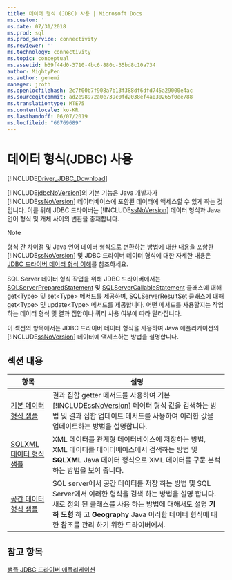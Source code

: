 ```yaml
---
title: 데이터 형식 (JDBC) 사용 | Microsoft Docs
ms.custom: ''
ms.date: 07/31/2018
ms.prod: sql
ms.prod_service: connectivity
ms.reviewer: ''
ms.technology: connectivity
ms.topic: conceptual
ms.assetid: b39f44d0-3710-4bc6-880c-35bd8c10a734
author: MightyPen
ms.author: genemi
manager: jroth
ms.openlocfilehash: 2c7f00b7f908a7b13f388df6dfd745a29000e4ac
ms.sourcegitcommit: ad2e98972a0e739c0fd2038ef4a030265f0ee788
ms.translationtype: MTE75
ms.contentlocale: ko-KR
ms.lasthandoff: 06/07/2019
ms.locfileid: "66769689"
---
```

# <a name="working-with-data-types-jdbc"></a>데이터 형식(JDBC) 사용

[!INCLUDE[Driver_JDBC_Download](../../../includes/driver_jdbc_download.md)]

[!INCLUDE[jdbcNoVersion](../../../includes/jdbcnoversion_md.md)]의 기본 기능은 Java 개발자가 [!INCLUDE[ssNoVersion](../../../includes/ssnoversion-md.md)] 데이터베이스에 포함된 데이터에 액세스할 수 있게 하는 것입니다. 이를 위해 JDBC 드라이버는 [!INCLUDE[ssNoVersion](../../../includes/ssnoversion-md.md)] 데이터 형식과 Java 언어 형식 및 개체 사이의 변환을 중재합니다.  
  
> [!NOTE]  
> 형식 간 차이점 및 Java 언어 데이터 형식으로 변환하는 방법에 대한 내용을 포함한 [!INCLUDE[ssNoVersion](../../../includes/ssnoversion-md.md)] 및 JDBC 드라이버 데이터 형식에 대한 자세한 내용은 [JDBC 드라이버 데이터 형식 이해](../../../connect/jdbc/understanding-the-jdbc-driver-data-types.md)를 참조하세요.  
  
SQL Server 데이터 형식 작업을 위해 JDBC 드라이버에서는 [SQLServerPreparedStatement](../../../connect/jdbc/reference/sqlserverpreparedstatement-class.md) 및 [SQLServerCallableStatement](../../../connect/jdbc/reference/sqlservercallablestatement-class.md) 클래스에 대해 get\<Type> 및 set\<Type> 메서드를 제공하며, [SQLServerResultSet](../../../connect/jdbc/reference/sqlserverresultset-class.md) 클래스에 대해 get\<Type> 및 update\<Type> 메서드를 제공합니다. 어떤 메서드를 사용할지는 작업하는 데이터 형식 및 결과 집합이나 쿼리 사용 여부에 따라 달라집니다.  
  
이 섹션의 항목에서는 JDBC 드라이버 데이터 형식을 사용하여 Java 애플리케이션의 [!INCLUDE[ssNoVersion](../../../includes/ssnoversion-md.md)] 데이터에 액세스하는 방법을 설명합니다.  
  
## <a name="in-this-section"></a>섹션 내용  
  
| 항목                                                                         | 설명                                                                                                                                                                                                                                                  |
| ----------------------------------------------------------------------------- | ------------------------------------------------------------------------------------------------------------------------------------------------------------------------------------------------------------------------------------------------------------ |
| [기본 데이터 형식 샘플](../../../connect/jdbc/code-samples/basic-data-types-sample.md)   | 결과 집합 getter 메서드를 사용하여 기본 [!INCLUDE[ssNoVersion](../../../includes/ssnoversion-md.md)] 데이터 형식 값을 검색하는 방법 및 결과 집합 업데이트 메서드를 사용하여 이러한 값을 업데이트하는 방법을 설명합니다.                                             |
| [SQLXML 데이터 형식 샘플](../../../connect/jdbc/code-samples/sqlxml-data-type-sample.md)   | XML 데이터를 관계형 데이터베이스에 저장하는 방법, XML 데이터를 데이터베이스에서 검색하는 방법 및 **SQLXML** Java 데이터 형식으로 XML 데이터를 구문 분석하는 방법을 보여 줍니다.                                                                                   |
| [공간 데이터 형식 샘플](../../../connect/jdbc/code-samples/spatial-data-types-sample.md) | SQL server에서 공간 데이터를 저장 하는 방법 및 SQL Server에서 이러한 형식을 검색 하는 방법을 설명 합니다. 새로 정의 된 클래스를 사용 하는 방법에 대해서도 설명 **기 하 도형** 하 고 **Geography** Java 이러한 데이터 형식에 대 한 참조를 관리 하기 위한 드라이버에서. |
  
## <a name="see-also"></a>참고 항목

[샘플 JDBC 드라이버 애플리케이션](../../../connect/jdbc/code-samples/sample-jdbc-driver-applications.md)  

